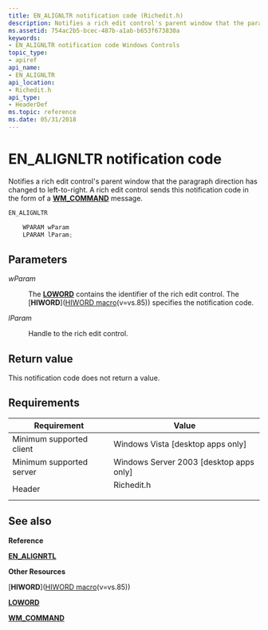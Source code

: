 ```yaml
---
title: EN_ALIGNLTR notification code (Richedit.h)
description: Notifies a rich edit control's parent window that the paragraph direction has changed to left-to-right. A rich edit control sends this notification code in the form of a WM\_COMMAND message.
ms.assetid: 754ac2b5-bcec-487b-a1ab-b653f673830a
keywords:
- EN_ALIGNLTR notification code Windows Controls
topic_type:
- apiref
api_name:
- EN_ALIGNLTR
api_location:
- Richedit.h
api_type:
- HeaderDef
ms.topic: reference
ms.date: 05/31/2018
---
```


# EN\_ALIGNLTR notification code

Notifies a rich edit control's parent window that the paragraph direction has changed to left-to-right. A rich edit control sends this notification code in the form of a [**WM\_COMMAND**](/windows/desktop/menurc/wm-command) message.


```C++
EN_ALIGNLTR

    WPARAM wParam
    LPARAM lParam; 
```



## Parameters

<dl> <dt>

*wParam* 
</dt> <dd>

The [**LOWORD**](/previous-versions/windows/desktop/legacy/ms632659(v=vs.85)) contains the identifier of the rich edit control. The [**HIWORD**]([HIWORD macro](../winmsg/hiword.md)(v=vs.85)) specifies the notification code.

</dd> <dt>

*lParam* 
</dt> <dd>

Handle to the rich edit control.

</dd> </dl>

## Return value

This notification code does not return a value.

## Requirements



| Requirement | Value |
|-------------------------------------|---------------------------------------------------------------------------------------|
| Minimum supported client<br/> | Windows Vista \[desktop apps only\]<br/>                                        |
| Minimum supported server<br/> | Windows Server 2003 \[desktop apps only\]<br/>                                  |
| Header<br/>                   | <dl> <dt>Richedit.h</dt> </dl> |



## See also

<dl> <dt>

**Reference**
</dt> <dt>

[**EN\_ALIGNRTL**](en-alignrtl.md)
</dt> <dt>

**Other Resources**
</dt> <dt>

[**HIWORD**]([HIWORD macro](../winmsg/hiword.md)(v=vs.85))
</dt> <dt>

[**LOWORD**](/previous-versions/windows/desktop/legacy/ms632659(v=vs.85))
</dt> <dt>

[**WM\_COMMAND**](/windows/desktop/menurc/wm-command)
</dt> </dl>

 

